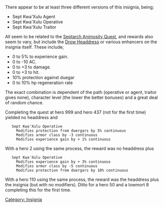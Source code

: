 There appear to be at least three different versions of this insignia,
being;

-   Sept Kwa'Xulu Agent
-   Sept Kwa'Xulu Operative
-   Sept Kwa'Xulu Traitor

All seem to be related to the [Septarch Animosity
Quest](Septarch_Animosity_Quest "wikilink"), and rewards also seem to
vary, but include the [Drow Headdress](Drow_Headdress "wikilink") or
various enhancers on the insignia itself. These include;

-   0 to 5% to experience gain.
-   0 to -10 AC.
-   0 to +3 to damage.
-   0 to +3 to hit.
-   10% protection against duegar
-   0 to 10% hp regeneration rate

The exact combination is dependent of the path (operative or agent,
traitor gives none), character level (the lower the better bonuses) and
a great deal of random chance.

Completing the quest at hero 999 and hero 437 (not for the first time)
yielded no headdress and

`   Sept Kwa'Xulu Operative`  
`     Modifies protection from duergars by 5% continuous`  
`     Modifies armor class by -3 continuous`  
`     Modifies experience gain by + 1% continuous`

With a hero 2 using the same process, the reward was no headdress plus

`   Sept Kwa'Xulu Operative`  
`     Modifies experience gain by + 3% continuous`  
`     Modifies armor class by -5 continuous`  
`     Modifies protection from duergars by 10% continuous`

With a hero 110 using the same process, the reward was the headdress
plus the insignia (but with no modifiers). Ditto for a hero 50 and a
lowmort 8 completing this for the first time.

[Category: Insignia](Category:_Insignia "wikilink")
